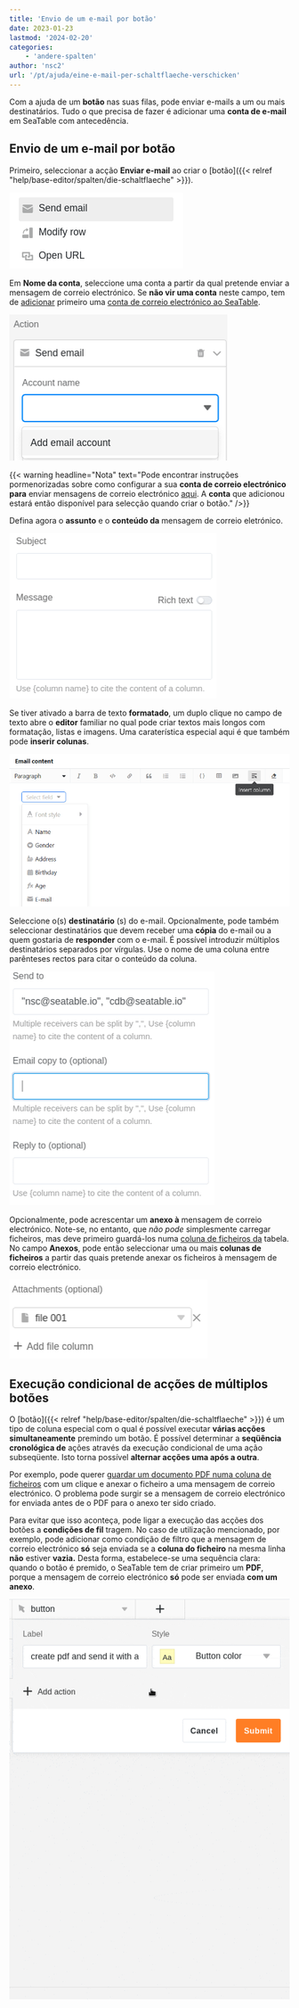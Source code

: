 ```yaml
---
title: 'Envio de um e-mail por botão'
date: 2023-01-23
lastmod: '2024-02-20'
categories:
    - 'andere-spalten'
author: 'nsc2'
url: '/pt/ajuda/eine-e-mail-per-schaltflaeche-verschicken'
---
```


Com a ajuda de um **botão** nas suas filas, pode enviar e-mails a um ou mais destinatários. Tudo o que precisa de fazer é adicionar uma **conta de e-mail** em SeaTable com antecedência.

## Envio de um e-mail por botão

Primeiro, seleccionar a acção **Enviar e-mail** ao criar o [botão]({{< relref "help/base-editor/spalten/die-schaltflaeche" >}}).

![Selecção da acção "Enviar e-mail](images/send-email-action.png)

Em **Nome da conta**, seleccione uma conta a partir da qual pretende enviar a mensagem de correio electrónico. Se **não vir uma conta** neste campo, tem de [adicionar](https://seatable.io/pt/docs/arbeiten-mit-bases/einrichtung-eines-e-mail-kontos-in-einer-base/) primeiro uma [conta de correio electrónico ao SeaTable](https://seatable.io/pt/docs/arbeiten-mit-bases/einrichtung-eines-e-mail-kontos-in-einer-base/).

![Se não vir uma conta de e-mail, deve primeiro adicionar uma conta de e-mail ao SeaTable](images/add-email-account.png)

{{< warning  headline="Nota"  text="Pode encontrar instruções pormenorizadas sobre como configurar a sua **conta de correio electrónico para** enviar mensagens de correio electrónico [aqui](https://seatable.io/pt/docs/arbeiten-mit-bases/einrichtung-eines-e-mail-kontos-in-einer-base/). A **conta** que adicionou estará então disponível para selecção quando criar o botão." />}}

Defina agora o **assunto** e o **conteúdo da** mensagem de correio eletrónico.

![Definir o assunto e o conteúdo do e-mail](images/subject-and-message.png)

Se tiver ativado a barra de texto **formatado**, um duplo clique no campo de texto abre o **editor** familiar no qual pode criar textos mais longos com formatação, listas e imagens. Uma caraterística especial aqui é que também pode **inserir colunas**.

![Inserir colunas em textos de correio eletrónico](images/Spalten-in-E-Mail-Texte-einfuegen.png)

Seleccione o(s) **destinatário** (s) do e-mail. Opcionalmente, pode também seleccionar destinatários que devem receber uma **cópia** do e-mail ou a quem gostaria de **responder** com o e-mail. É possível introduzir múltiplos destinatários separados por vírgulas. Use o nome de uma coluna entre parênteses rectos para citar o conteúdo da coluna.

![Especificar o(s) destinatário(s) do e-mail. Opcionalmente, pode também seleccionar destinatários que devem receber uma cópia do e-mail ou a quem gostaria de responder com o e-mail.](images/send-to-copy-to-reply-to.png)

Opcionalmente, pode acrescentar um **anexo à** mensagem de correio electrónico. Note-se, no entanto, que _não pode_ simplesmente carregar ficheiros, mas deve primeiro guardá-los numa [coluna de ficheiros da](https://seatable.io/pt/docs/datei-und-bildanhaenge/die-datei-spalte/) tabela. No campo **Anexos**, pode então seleccionar uma ou mais **colunas de ficheiros** a partir das quais pretende anexar os ficheiros à mensagem de correio electrónico.

![Os ficheiros que adicionou a uma coluna de ficheiro da sua tabela podem ser utilizados como anexos ao e-mail](images/file-001.png)

## Execução condicional de acções de múltiplos botões

O [botão]({{< relref "help/base-editor/spalten/die-schaltflaeche" >}}) é um tipo de coluna especial com o qual é possível executar **várias acções simultaneamente** premindo um botão. É possível determinar a **seqüência cronológica de** ações através da execução condicional de uma ação subseqüente. Isto torna possível **alternar acções uma após a outra**.

Por exemplo, pode querer [guardar um documento PDF numa coluna de ficheiros](https://seatable.io/pt/docs/andere-spalten/ein-pdf-dokument-per-schaltflaeche-in-einer-spalte-speichern/) com um clique e anexar o ficheiro a uma mensagem de correio electrónico. O problema pode surgir se a mensagem de correio electrónico for enviada antes de o PDF para o anexo ter sido criado.

Para evitar que isso aconteça, pode ligar a execução das acções dos botões a **condições de fil** tragem. No caso de utilização mencionado, por exemplo, pode adicionar como condição de filtro que a mensagem de correio electrónico **só** seja enviada se a **coluna do ficheiro** na mesma linha **não** estiver **vazia.** Desta forma, estabelece-se uma sequência clara: quando o botão é premido, o SeaTable tem de criar primeiro um **PDF**, porque a mensagem de correio electrónico **só** pode ser enviada **com um anexo**.

![](images/send-email-via-button-with-conditions-1.gif)
